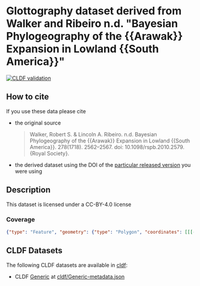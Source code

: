 # Glottography dataset derived from Walker and Ribeiro n.d. "Bayesian Phylogeography of the {{Arawak}} Expansion in Lowland {{South America}}"

[![CLDF validation](https://github.com/Glottography/walker2011bayesian/workflows/CLDF-validation/badge.svg)](https://github.com/Glottography/walker2011bayesian/actions?query=workflow%3ACLDF-validation)

## How to cite

If you use these data please cite
- the original source
  > Walker, Robert S. & Lincoln A. Ribeiro. n.d. Bayesian Phylogeography of the {{Arawak}} Expansion in Lowland {{South America}}. 278(1718). 2562–2567. doi: 10.1098/rspb.2010.2579. {Royal Society}.
- the derived dataset using the DOI of the [particular released version](../../releases/) you were using

## Description


This dataset is licensed under a CC-BY-4.0 license




### Coverage

```geojson
{"type": "Feature", "geometry": {"type": "Polygon", "coordinates": [[[-75.9, -22.3], [-75.9, 12.5], [-50.1, 12.5], [-50.1, -22.3], [-75.9, -22.3]]]}}
```


## CLDF Datasets

The following CLDF datasets are available in [cldf](cldf):

- CLDF [Generic](https://github.com/cldf/cldf/tree/master/modules/Generic) at [cldf/Generic-metadata.json](cldf/Generic-metadata.json)